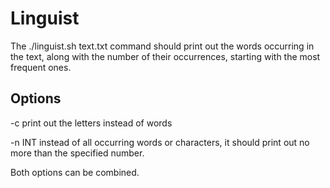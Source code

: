 # Linguist
The ./linguist.sh text.txt command should print out the words occurring in the text,
along with the number of their occurrences, starting with the most frequent ones.

## Options
-c        print out the letters instead of words

-n INT    instead of all occurring words or characters, it should print out no more than the specified number.

Both options can be combined.
